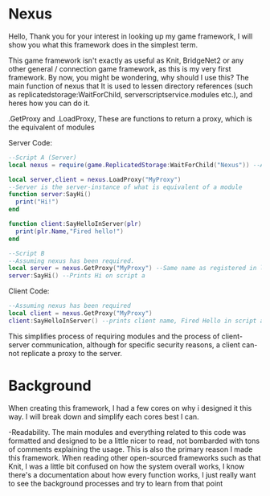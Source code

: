 # Nexus

Hello, Thank you for your interest in looking up my game framework, I will show you what this framework does in the simplest term.

This game framework isn't exactly as useful as Knit, BridgeNet2 or any other general / connection game framework, as this is my very first framework. By now, you might be wondering, why should I use this? The main function of nexus that It is used to lessen directory references (such as replicatedstorage:WaitForChild, serverscriptservice.modules etc.), and heres how you can do it.

.GetProxy and .LoadProxy, These are functions to return a proxy, which is the equivalent of modules

Server Code:
```lua
--Script A (Server)
local nexus = require(game.ReplicatedStorage:WaitForChild("Nexus")) --Assuming it was placed there

local server,client = nexus.LoadProxy("MyProxy")
--Server is the server-instance of what is equivalent of a module
function server:SayHi()
  print("Hi!")
end

function client:SayHelloInServer(plr)
  print(plr.Name,"Fired hello!")
end

--Script B
--Assuming nexus has been required.
local server = nexus.GetProxy("MyProxy") --Same name as registered in loadproxy
server:SayHi() --Prints Hi on script a
```

Client Code:
```lua
--Assuming nexus has been required
local client = nexus.GetProxy("MyProxy")
client:SayHelloInServer() --prints client name, Fired Hello in script a.
```

This simplifies process of requiring modules and the process of client-server communication, although for specific security reasons, a client can-not replicate a proxy to the server.

# Background
When creating this framework, I had a few cores on why i designed it this way. I will break down and simplify each cores best I can.

-Readability.
The main modules and everything related to this code was formatted and designed to be a little nicer to read, not bombarded with tons of comments explaining the usage. This is also the primary reason I made this framework. When reading other open-sourced frameworks such as that Knit, I was a little bit confused on how the system overall works, I know there's a documentation about how every function works, I just really want to see the background processes and try to learn from that point
